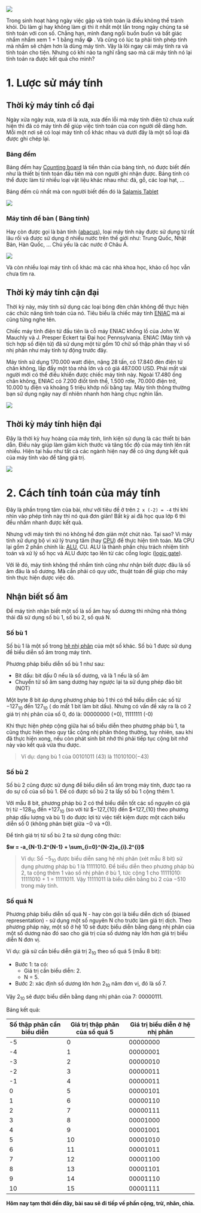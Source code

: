 ![](https://images.viblo.asia/a55ced73-e702-47fc-839d-9b2515bcde22.jpg)

Trong sinh hoạt hàng ngày việc gặp và tính toán là điều không thể tránh khỏi. Dù làm gì hay không làm gì thì ít nhất một lần trong ngày chúng ta sẽ tính toán với con số. Chẳng hạn, mình đang ngồi buồn buồn và bất giác nhẩm nhẩm xem 1 + 1 bằng mấy :joy: . Và cũng có lúc ta phải tính phép tính mà nhẩm sẽ chậm hơn là dùng máy tính. Vậy là lôi ngay cái máy tính ra và tính toán cho tiện. Nhưng có khi nào ta nghĩ rằng sao mà cái máy tính nó lại tính toán ra được kết quả cho mình? 
# 1. Lược sử máy tính
## Thời kỳ máy tính cổ đại
Ngày xửa ngày xưa, xưa ơi là xưa, xưa đến lỗi mà máy tính điện tử chưa xuất hiện thì đã có máy tính để giúp việc tính toán của con người dễ dàng hơn. Mỗi một nơi sẽ có loại máy tính cổ khác nhau và dưới đây là một số loại đã được ghi chép lại.
### Bảng đếm
Bảng đếm hay [Counting board](https://en.wikipedia.org/wiki/Counting_board) là tiền thân của bảng tính, nó được biết đến như là thiết bị tính toán đầu tiên mà con người ghi nhận được. Bảng tính có thể được làm từ nhiều loại vật liệu khác nhau như: đá, gỗ, các loại hạt, ...

Bảng đếm cũ nhất mà con người biết đến đó là [Salamis Tablet](https://en.wikipedia.org/wiki/Salamis_Tablet)

![](https://images.viblo.asia/0f67ce0a-c03f-442a-b6f9-a3e1fde38600.jpg)

### Máy tính để bàn ( Bảng tính)
Hay còn được gọi là bàn tính ([abacus](https://en.wikipedia.org/wiki/Abacus)), loại máy tính này được sử dụng từ rất lâu rồi và được sử dụng ở nhiểu nước trên thế giới như: Trung Quốc, Nhật Bản, Hàn Quốc, ... Chủ yếu là các nước ở Châu Á.

![](https://images.viblo.asia/dbed2f70-a01a-4234-8299-78fe04d052d2.jpeg)

Và còn nhiều loại máy tính cổ khác mà các nhà khoa học, khảo cổ học vẫn chưa tìm ra.
## Thời kỳ máy tính cận đại
Thời kỳ này, máy tính sử dụng các loại bóng đèn chân không để thực hiện các chức năng tính toán của nó. Tiêu biểu là chiếc máy tính [ENIAC](https://en.wikipedia.org/wiki/ENIAC) mà ai cũng từng nghe tên.

Chiếc máy tính điện tử đầu tiên là cỗ máy ENIAC khổng lồ của John W. Mauchly và J. Presper Eckert tại Đại học Pennsylvania. ENIAC (Máy tính và tích hợp số điện tử) đã sử dụng một từ gồm 10 chữ số thập phân thay vì số nhị phân như máy tính tự động trước đây.

Máy tính sử dụng 170.000 watt điện, nặng 28 tấn, có 17.840 đèn điện tử chân không, lấp đầy một tòa nhà lớn và có giá 487.000 USD. Phải mất vài người mới có thể điều khiển được chiếc máy tính này. Ngoài 17.480 ống chân không, ENIAC có 7.200 điốt tinh thể, 1.500 rơle, 70.000 điện trở, 10.000 tụ điện và khoảng 5 triệu khớp nối bằng tay. Máy tính thông thường bạn sử dụng ngày nay dĩ nhiên nhanh hơn hàng chục nghìn lần.

![](https://images.viblo.asia/51af7a34-d635-457b-ab00-4b916203c1ea.jpg)

## Thời kỳ máy tính hiện đại
Đây là thời kỳ huy hoàng của máy tính, linh kiện sử dụng là các thiết bị bán dẫn. Điều này giúp làm giảm kích thước và tăng tốc độ của máy tính lên rất nhiều. Hiện tại hầu như tất cả các ngành hiện nay đề có ứng dụng kết quả của máy tính vào để tăng giá trị.

![](https://images.viblo.asia/2f02bdaf-4c2b-41d4-8a07-5821afc32622.jpg)

# 2. Cách tính toán của máy tính
Đây là phần trọng tâm của bài, như với tiêu đề ở trên ```2 x (-2) = -4``` thì khi nhìn vào phép tính này thì nó quá đơn giản! Bất kỳ ai đã học qua lớp 6 thì đều nhẩm nhanh được kết quả.

Nhưng với máy tính thì nó không hề đơn giản một chút nào. Tại sao? Vì máy tính xử dụng bộ vi xử lý trung tâm (hay [CPU](https://en.wikipedia.org/wiki/Central_processing_unit)) để thực hiện tính toán. Mà CPU lại gồm 2 phần chính là: [ALU](https://en.wikipedia.org/wiki/Arithmetic_logic_unit), CU. ALU là thành phần chịu trách nhiệm tính toán và xử lý số học và ALU được tạo lên từ các cổng logic ([logic gate](https://en.wikipedia.org/wiki/Logic_gate)).

Với lẽ đó, máy tính không thể nhẩm tính cũng như nhận biết được đâu là số âm đâu là số dương. Mà cần phải có quy ước, thuật toán để giúp cho máy tính thực hiện được việc đó.
## Nhận biết số âm
Để máy tính nhận biết một số là số âm hay số dương thì những nhà thông thái đã sử dụng số bù 1, số bù 2, số quá N.
### Số bù 1
Số bù 1 là một số trong [hệ nhị phân](https://vi.wikipedia.org/wiki/H%E1%BB%87_nh%E1%BB%8B_ph%C3%A2n) của một số khác. Số bù 1 được sử dụng để biểu diễn số âm trong máy tính.

Phương pháp biểu diễn số bù 1 như sau:
* Bit dấu: bit dấu 0 nếu là số dương, và là 1 nếu là số âm
* Chuyển tử số âm sang dương hay ngược lại ta sử dụng phép đảo bit (NOT)

Một byte 8 bit áp dụng phương pháp bù 1 thì có thể biểu diễn các số từ $-127_{10}$ đến $127_{10}$ ( do mất 1 bit làm bit dấu). Nhưng có vấn đề xảy ra là có 2 giá trị nhị phân của số 0, đó là: 00000000 (+0), 11111111 (-0)

Khi thực hiện phép cộng giữa hai số biểu diễn theo phương pháp bù 1, ta cũng thực hiện theo quy tắc cộng nhị phân thông thường, tuy nhiên, sau khi đã thực hiện xong, nếu còn phát sinh bit nhớ thì phải tiếp tục cộng bit nhớ này vào kết quả vừa thu được.

> Ví dụ: dạng bù 1 của 00101011 (43) là 11010100(−43)


### Số bù 2
Số bù 2 cũng được sử dụng để biểu diễn số âm trong máy tính, được tạo ra do sự cố của số bù 1. Để có được số bù 2 ta lấy số bù 1 cộng thêm 1.

Với mẫu 8 bit, phương pháp bù 2 có thể biểu diễn tốt các số nguyên có giá trị từ $−128_{10}$ đến $+127_{10}$ (so với từ $−127_{10} đến $+127_{10} theo phương pháp dấu lượng và bù 1) do được lợi từ việc tiết kiệm được một cách biểu diễn số 0 (không phân biệt giữa −0 và +0).

Để tính giá trị từ số bù 2 ta sử dụng công thức:

**$w = -a_{N-1}.2^{N-1} + \sum_{i=0}^{N-2}a_{i}.2^{i}$**

> Ví dụ: 
> Số $-5_{10}$ được biểu diễn sang hệ nhị phân (xét mẫu 8 bit) sử dụng phương pháp bù 1 là 11111010.
> Để biểu diễn theo phương pháp bù 2, ta cộng thêm 1 vào số nhị phân ở bù 1, tức cộng 1 cho 11111010:
> 11111010 + 1 = 11111011. Vậy 11111011 là biểu diễn bằng bù 2 của −510 trong máy tính.


### Số quá N
Phương pháp biểu diễn số quá N - hay còn gọi là biểu diễn dịch số (biased representation) -  sử dụng một số nguyên N cho trước làm giá trị dịch. Theo phương pháp này, một số ở hệ 10 sẽ được biểu diễn bằng dạng nhị phân của một số dương nào đó sao cho giá trị của số dương này lớn hơn giá trị biểu diễn N đơn vị.

Ví dụ: giả sử cần biểu diễn giá trị $2_{10}$ theo số quá 5 (mẫu 8 bit):

* Bước 1: ta có:
    * Giá trị cần biểu diễn: 2.
    * N = 5.
* Bước 2: xác định số dương lớn hơn $2_{10}$ năm đơn vị, đó là số 7.

Vậy $2_{10}$ sẽ được biểu diễn bằng dạng nhị phân của 7: 00000111.

Bảng kết quả:


| Số thập phân cần biểu diễn | Giá trị thập phân của số quá 5 | Giá trị biểu diễn ở hệ nhị phân |
|-|-|-|
| -5 | 0 | 00000000|
| -4 | 1 | 00000001|
| -3 | 2 | 00000010|
| -2 | 3 | 00000011|
| -1 | 4 | 00000011|
| 0 | 5 | 00000101|
| 1 | 6 | 00000110|
| 2 | 7 | 00000111|
| 3 | 8 | 00001000|
| 4 | 9 | 00001001|
| 5 | 10 | 00001010|
| 6 | 11| 00001011|
| 7 | 12 | 00001100|
| 8 | 13| 00001101|
| 9 | 14 | 00001110|
| 10 | 15 | 00001111|

**Hôm nay tạm thời đến đây, bài sau sẽ đi tiếp về phần cộng, trừ, nhân, chia.**